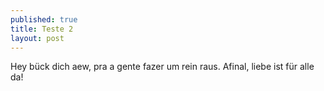```yaml
---
published: true
title: Teste 2
layout: post
---
```

Hey bück dich aew, pra a gente fazer um rein raus. Afinal, liebe ist für alle
da!
